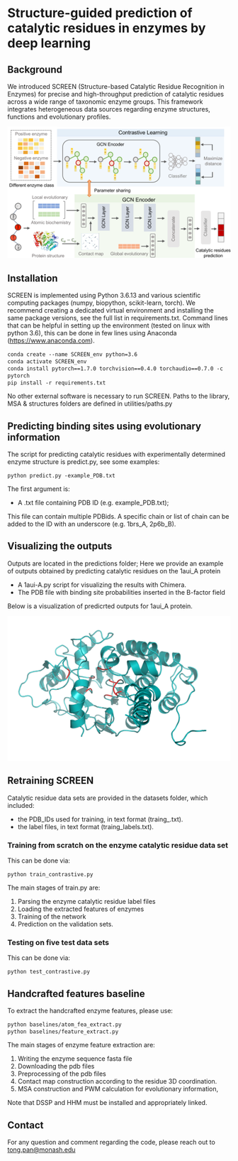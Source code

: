 # Structure-guided prediction of catalytic residues in enzymes by deep learning
## Background

We introduced SCREEN (Structure-based Catalytic Residue Recognition in Enzymes) for precise and high-throughput prediction of catalytic residues across a wide range of taxonomic enzyme groups. This framework integrates heterogeneous data sources regarding enzyme structures, functions and evolutionary profiles.

<img src="image/SCREEN.png" width="900"/>


## Installation
SCREEN is implemented using Python 3.6.13 and various scientific computing packages (numpy, biopython, scikit-learn, torch). We recommend creating a dedicated virtual environment and installing the same package versions, see the full list in requirements.txt.
Command lines that can be helpful in setting up the environment (tested on linux with python 3.6), this can be done in few lines using Anaconda (https://www.anaconda.com).

```
conda create --name SCREEN_env python=3.6
conda activate SCREEN_env
conda install pytorch==1.7.0 torchvision==0.4.0 torchaudio==0.7.0 -c pytorch 
pip install -r requirements.txt
```
 
No other external software is necessary to run SCREEN.
Paths to the library, MSA & structures folders are defined in utilities/paths.py

## Predicting binding sites using evolutionary information

The script for predicting catalytic residues with experimentally determined enzyme structure is predict.py, see some examples:

```
python predict.py -example_PDB.txt
```

The first argument is:
- A .txt file containing PDB ID (e.g. example_PDB.txt); 

This file can contain multiple PDBids. A specific chain or list of chain can be added to the ID with an underscore (e.g. 1brs_A, 2p6b_B). 


## Visualizing the outputs
Outputs are located in the predictions folder; Here we provide an example of outputs obtained by predicting catalytic residues on the 1aui_A protein

- A 1aui-A.py script for visualizing the results with Chimera.
- The PDB file with binding site probabilities inserted in the B-factor field

Below is a visualization of predicrted outputs for 1aui_A protein. 

<img src="image/1aui.png" width="900"/>

## Retraining SCREEN
Catalytic residue data sets are provided in the datasets folder, which included:
- the PDB_IDs used for training, in text format (traing_.txt).
- the label files, in text format (traing_labels.txt). 

### Training from scratch on the enzyme catalytic residue data set

This can be done via:

```
python train_contrastive.py
```

The main stages of train.py are:
1. Parsing the enzyme catalytic residue label files
2. Loading the extracted features of enzymes
2. Training of the network 
3. Prediction on the validation sets.

### Testing on five test data sets

This can be done via:
```
python test_contrastive.py
```

## Handcrafted features baseline
To extract the handcrafted enzyme features, please use:

```
python baselines/atom_fea_extract.py
python baselines/feature_extract.py
```
The main stages of enzyme feature extraction are:
1. Writing the enzyme sequence fasta file 
2. Downloading the pdb files 
3. Preprocessing of the pdb files
4. Contact map construction according to the residue 3D coordination.
5. MSA construction and PWM calculation for evolutionary information, 

Note that DSSP and HHM must be installed and appropriately linked.  


## Contact
For any question and comment regarding the code, please reach out to
tong.pan@monash.edu



